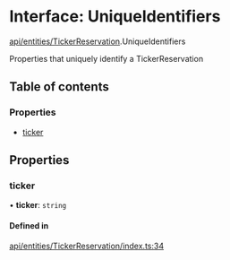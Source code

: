 # Interface: UniqueIdentifiers

[api/entities/TickerReservation](../wiki/api.entities.TickerReservation).UniqueIdentifiers

Properties that uniquely identify a TickerReservation

## Table of contents

### Properties

- [ticker](../wiki/api.entities.TickerReservation.UniqueIdentifiers#ticker)

## Properties

### ticker

• **ticker**: `string`

#### Defined in

[api/entities/TickerReservation/index.ts:34](https://github.com/PolymeshAssociation/polymesh-sdk/blob/e978aefd/src/api/entities/TickerReservation/index.ts#L34)
